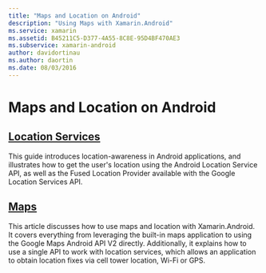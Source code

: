 ```yaml
---
title: "Maps and Location on Android"
description: "Using Maps with Xamarin.Android"
ms.service: xamarin
ms.assetid: B45211C5-D377-4A55-8C8E-95D4BF470AE3
ms.subservice: xamarin-android
author: davidortinau
ms.author: daortin
ms.date: 08/03/2016
---
```


# Maps and Location on Android

## [Location Services](~/android/platform/maps-and-location/location.md)

This guide introduces location-awareness in Android applications, and illustrates how to get the user's location using the Android Location Service API, as well as the Fused Location Provider available with the Google Location Services API.

## [Maps](~/android/platform/maps-and-location/maps/index.md)

This article discusses how to use maps and location with Xamarin.Android. It covers everything from leveraging the built-in maps application to using the Google Maps Android API V2 directly. Additionally, it explains how to use a single API to work with location services, which allows an application to obtain location fixes via cell tower location, Wi-Fi or GPS.
